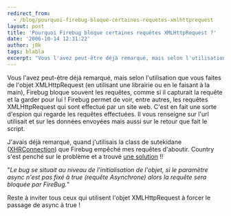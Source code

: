 ```yaml
---
redirect_from:
  - /blog/pourquoi-firebug-bloque-certaines-requetes-xmlhttprequest
layout: post
title: 'Pourquoi Firebug bloque certaines requêtes XMLHttpRequest ?'
date: '2006-10-14 12:31:22'
author: j0k
tags: blabla
excerpt: "Vous l'avez peut-être déjà remarqué, mais selon l'utilisation que vous faites de l'objet XMLHttpRequest (en utilisant une librairie ou en le faisant à la main), Firebug bloque souvent les requêtes, comme si il capturait la requête et la garder pour lui !     \nFirebug permet de voir, entre autres, les requêtes XMLHttpRequest qui sont effectué par un site web.      …"
---
```


Vous l'avez peut-être déjà remarqué, mais selon l'utilisation que vous faites de l'objet XMLHttpRequest (en utilisant une librairie ou en le faisant à la main), Firebug bloque souvent les requêtes, comme si il capturait la requête et la garder pour lui !
Firebug permet de voir, entre autres, les requêtes XMLHttpRequest qui sont effectué par un site web. C'est en fait une sorte d'espion qui regarde les requêtes effectuées. Il vous renseigne sur l'url utilisait et sur les données envoyées mais aussi sur le retour que fait le script.

J'avais déjà remarqué, quand j'utilisais la class de sutekidane ([XHRConnection](http://xhrconnection.sutekidane.net/)) que Firebug empêché mes requêtes d'aboutir.   Country s'est penché sur le problème et a trouvé [une solution](http://www.k1der.net/blog/country/post/2006/09/24/XMLHttpRequest-et-FireBug) !!

&quot;*Le bug se situait au niveau de l'initialisation de l'objet, si le paramètre async n'est pas fixé à true (requête Asynchrone) alors la requête sera bloquée par FireBug.*&quot;

Reste à inviter tous ceux qui utilisent l'objet XMLHttpRequest à forcer le passage de async à true !
